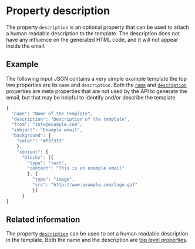 # Property description

The property `description` is an optional property that can be used to attach 
a human readable description to the template. The description does not have any 
influence on the generated HTML code, and it will not appear inside the email.

## Example

The following input JSON contains a very simple example template the top two 
properties are its `name` and `description`. Both the [`name`](copernica-docs:ResponsiveEmail/json/property-name)
and  [`description`](copernica-docs:ResponsiveEmail/json/property-description)
properties are meta properties that are not used by the API to generate the
email, but that may be helpful to identify and/or describe the template.

```javascript
{
  "name": "Name of the template",
  "description": "Description of the template",
  "from": "info@example.com",
  "subject": "Example email",
  "background": {
    "color": "#f3f3f3"
    },
    "content": {
      "blocks": [{
        "type": "text",
        "content": "This is an example email"
        }, {
          "type": "image",
          "src": "http://www.example.com/logo.gif"
          }]
      }
}
```

## Related information

The property [`description`](copernica-docs:ResponsiveEmail/json/property-description) 
can be used to set a human readable description in the template. Both the name 
and the description are [top level properties](copernica-docs:ResponsiveEmail/json/top-level-properties).
